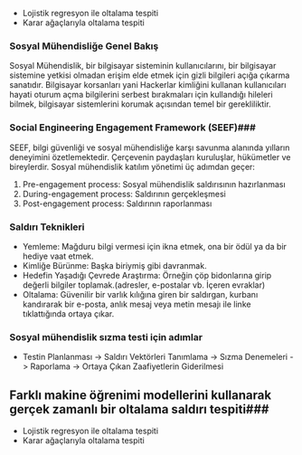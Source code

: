- Lojistik regresyon ile oltalama tespiti
- Karar ağaçlarıyla oltalama tespiti

### Sosyal Mühendisliğe Genel Bakış

Sosyal Mühendislik, bir bilgisayar sisteminin kullanıcılarını, bir bilgisayar sistemine yetkisi olmadan erişim elde etmek için gizli bilgileri açığa çıkarma sanatıdır. Bilgisayar korsanları yani Hackerlar kimliğini kullanan kullanıcıları hayati oturum açma bilgilerini serbest bırakmaları için kullandığı hileleri bilmek, bilgisayar sistemlerini korumak açısından temel bir gerekliliktir.

### Social Engineering Engagement Framework (SEEF)###

SEEF, bilgi güvenliği ve sosyal mühendisliğe karşı savunma alanında yılların deneyimini özetlemektedir. Çerçevenin paydaşları kuruluşlar, hükümetler ve bireylerdir. Sosyal mühendislik katılım yönetimi üç adımdan geçer:

1. Pre-engagement process: Sosyal mühendislik saldırısının hazırlanması
2. During-engagement process: Saldırının gerçekleşmesi
3. Post-engagement process: Saldırının raporlanması

### Saldırı Teknikleri

- Yemleme: Mağduru bilgi vermesi için ikna etmek, ona bir ödül ya da bir hediye vaat etmek.
- Kimliğe Bürünme: Başka biriymiş gibi davranmak.
- Hedefin Yaşadığı Çevrede Araştırma: Örneğin çöp bidonlarına girip değerli bilgiler toplamak.(adresler, e-postalar vb. İçeren evraklar)
- Oltalama: Güvenilir bir varlık kılığına giren bir saldırgan, kurbanı kandırarak bir e-posta, anlık mesaj veya metin mesajı ile linke tıklattığında ortaya çıkar.

### Sosyal mühendislik sızma testi için adımlar

- Testin Planlanması -> Saldırı Vektörleri Tanımlama -> Sızma Denemeleri -> Raporlama -> Ortaya Çıkan Zaafiyetlerin Giderilmesi

## Farklı makine öğrenimi modellerini kullanarak gerçek zamanlı bir oltalama saldırı tespiti###

- Lojistik regresyon ile oltalama tespiti
- Karar ağaçlarıyla oltalama tespiti
